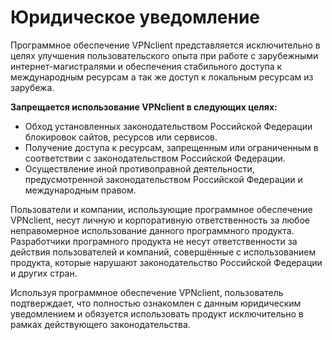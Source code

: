 # Юридическое уведомление

Программное обеспечение VPNclient представляется исключительно в целях улучшения пользовательского опыта при работе с зарубежными интернет-магистралями и обеспечения стабильного доступа к международным ресурсам а так же доступ к локальным ресурсам из зарубежа.

**Запрещается использование VPNclient в следующих целях:**
- Обход установленных законодательством Российской Федерации блокировок сайтов, ресурсов или сервисов.
- Получение доступа к ресурсам, запрещенным или ограниченным в соответствии с законодательством Российской Федерации.
- Осуществление иной противоправной деятельности, предусмотренной законодательством Российской Федерации и международным правом.

Пользователи и компании, использующие программное обеспечение VPNclient, несут личную и корпоративную ответственность за любое неправомерное использование данного программного продукта. Разработчики програмного продукта не несут ответственности за действия пользователей и компаний, совершённые с использованием продукта, которые нарушают законодательство Российской Федерации и других стран.

Используя программное обеспечение VPNclient, пользователь подтверждает, что полностью ознакомлен с данным юридическим уведомлением и обязуется использовать продукт исключительно в рамках действующего законодательства.
